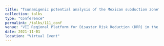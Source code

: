 ```yaml
---
title: "Tsunamigenic potential analysis of the Mexican subduction zone"
collection: talks
type: "Conference"
permalink: /talks/111_conf
venue: "VII Regional Platform for Disaster Risk Reduction (DRR) in the Americas and the Caribbean"
date: 2021-11-01
location: "Virtual Event"
---
```

